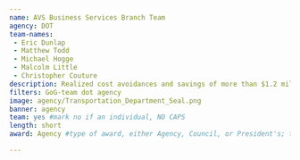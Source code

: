 ```yaml
---
name: AVS Business Services Branch Team
agency: DOT
team-names:
 - Eric Dunlap
 - Matthew Todd
 - Michael Hogge
 - Malcolm Little
 - Christopher Couture
description: Realized cost avoidances and savings of more than $1.2 million due to lean business practices across its diverse portfolio of management programs. Their activities ensure sustainability and compliance with environmental regulations, provide IT services and infrastructure, and optimize space to avoid unnecessary costs in the large AVS office space portfolio.
filters: GoG-team dot agency
image: agency/Transportation_Department_Seal.png
banner: agency
team: yes #mark no if an individual, NO CAPS
length: short
award: Agency #type of award, either Agency, Council, or President's; this is case sensitive so make sure to match the options listed exactly. This section generates the format of the card

---
```

